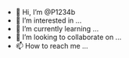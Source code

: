 - 👋 Hi, I’m @P1234b
- 👀 I’m interested in ...
- 🌱 I’m currently learning ...
- 💞️ I’m looking to collaborate on ...
- 📫 How to reach me ...

<!---
P1234b/P1234b is a ✨ special ✨ repository because its `README.md` (this file) appears on your GitHub profile.
You can click the Preview link to take a look at your changes.
--->
